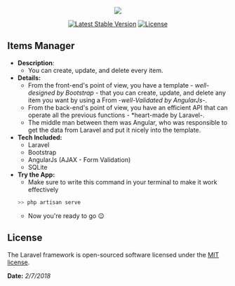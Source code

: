 <p align="center"><img src="https://laravel.com/assets/img/components/logo-laravel.svg"></p>

<p align="center">
<a href="https://packagist.org/packages/laravel/framework"><img src="https://poser.pugx.org/laravel/framework/v/stable.svg" alt="Latest Stable Version"></a>
<a href="https://packagist.org/packages/laravel/framework"><img src="https://poser.pugx.org/laravel/framework/license.svg" alt="License"></a>
</p>

## Items Manager
- **Description**:
  - You can create, update, and delete every item.
- **Details:**
  - From the front-end's point of view, you have a template - *well-designed by Bootstrap* - that you can create, update, and delete any item you want by using a From -*well-Validated by AngularJs*-.
  - From the back-end's point of view, you have an efficient API that can operate all the previous functions - *heart-made by Laravel-.
  - The middle man between them was Angular, who was responsible to get the data from Laravel and put it nicely into the template.
- **Tech Included:**
  - Laravel
  - Bootstrap
  - AngularJs (AJAX - Form Validation)
  - SQLite
- **Try the App:**
  -   Make sure to write this command in your terminal to make it work effectively
    ```php
    >> php artisan serve
    ```
  - Now you're ready to go :wink:
## License

The Laravel framework is open-sourced software licensed under the [MIT license](https://opensource.org/licenses/MIT).

**Date:** *2/7/2018*

